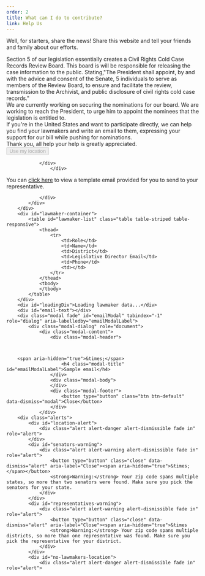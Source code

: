 ```yaml
---
order: 2
title: What can I do to contribute? 
link: Help Us
---
```



Well, for starters, share the news! Share this website and tell your friends and family about our efforts.

<div>	
<div>
<div>
<div>
Section 5 of our legislation essentially creates a Civil Rights Cold Case Records Review Board. This board is will be responsible for releasing the case information to the public. Stating,"The President shall appoint, by and with the advice and consent of the Senate, 5 individuals to serve as members of the Review Board, to ensure and facilitate the review, transmission to the Archivist, and public disclosure of civil rights cold case records."

<div>	
<div>
<div>
<div>
We are currently working on securing the nominations for our board. We are working to reach the President, to urge him to appoint the nominees that the legislation is entitled to. 
<div>	
<div>
<div>
<div>
If you're in the United States and want to participate directly, we can help you find your lawmakers and write an email to them, expressing your support for our bill while pushing for nominations. 
<div>	
<div>
<div>
<div>
<div>	
Thank you, all help your help is greatly appreciated.
<div>	
<div>
<div>
<div>
<div>	
<div>	
<div>
<div>
<div>

<div class="panel panel-default">
	<div class="panel-body">
		<div class="row">
			<div class="col-md-3 col-md-offset-3">
				<button id="find-lawmakers-location" disabled="disabled" class="btn btn-primary">Use my location</button>
				
				</div>
					</div>
				
You can <a href="javascript:void(0)" onclick="emailPopup('Representative', '', 'rep')">click here</a> to view a template email provided for you to send to your representative.

				</div>
			</div>
		</div>
		<div id="lawmaker-container">
			<table id="lawmaker-list" class="table table-striped table-responsive">
				<thead>
					<tr>
						<td>Role</td>
						<td>Name</td>
						<td>District</td>
						<td>Legislative Director Email</td>
						<td>Phone</td>
						<td></td>
					</tr>
				</thead>
				<tbody>
				</tbody>
			</table>
		</div>
		<div id="loadingDiv">Loading lawmaker data...</div>
		<div id="email-text"></div>
		<div class="modal fade" id="emailModal" tabindex="-1" role="dialog" aria-labelledby="emailModalLabel">
			<div class="modal-dialog" role="document">
				<div class="modal-content">
					<div class="modal-header">
						
						
						
		<span aria-hidden="true">&times;</span>
						<h4 class="modal-title" id="emailModalLabel">Sample email</h4>
					</div>
					<div class="modal-body">
					</div>
					<div class="modal-footer">
						<button type="button" class="btn btn-default" data-dismiss="modal">Close</button>
					</div>
				</div>
		<div class="alerts">
			<div id="location-alert">
				<div class="alert alert-danger alert-dismissible fade in" role="alert">
			</div>
			<div id="senators-warning">
				<div class="alert alert-warning alert-dismissible fade in" role="alert">
					<button type="button" class="close" data-dismiss="alert" aria-label="Close"><span aria-hidden="true">&times;</span></button>
					<strong>Warning:</strong> Your zip code spans multiple states, so more than two senators were found. Make sure you pick the senators for your state.
				</div>
			</div>
			<div id="representatives-warning">
				<div class="alert alert-warning alert-dismissible fade in" role="alert">
					<button type="button" class="close" data-dismiss="alert" aria-label="Close"><span aria-hidden="true">&times
					<strong>Warning:</strong> Your zip code spans multiple districts, so more than one representative was found. Make sure you pick the representative for your district.
				</div>
			</div>
			<div id="no-lawmakers-location">
				<div class="alert alert-danger alert-dismissible fade in" role="alert">
					
					

